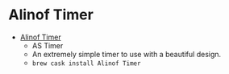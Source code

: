 # Alinof Timer
- [Alinof Timer](https://www.alinofsoftware.ch/apps/products-timer/index.html)
  -  AS  Timer
  - An extremely simple timer to use with a beautiful design.
  - `brew cask install Alinof Timer`
